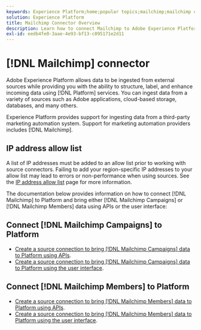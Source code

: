```yaml
---
keywords: Experience Platform;home;popular topics;mailchimp;mailchimp campaigns;mailchimp members
solution: Experience Platform
title: Mailchimp Connector Overview
description: Learn how to connect Mailchimp to Adobe Experience Platform using APIs or the user interface.
exl-id: eedb4fe0-3aae-4e93-bf13-c095171e2d11
---
```

# [!DNL Mailchimp] connector

Adobe Experience Platform allows data to be ingested from external sources while providing you with the ability to structure, label, and enhance incoming data using [!DNL Platform] services. You can ingest data from a variety of sources such as Adobe applications, cloud-based storage, databases, and many others.

Experience Platform provides support for ingesting data from a third-party marketing automation system. Support for marketing automation providers includes [!DNL Mailchimp].

## IP address allow list

A list of IP addresses must be added to an allow list prior to working with source connectors. Failing to add your region-specific IP addresses to your allow list may lead to errors or non-performance when using sources. See the [IP address allow list](../../ip-address-allow-list.md) page for more information.

The documentation below provides information on how to connect [!DNL Mailchimp] to Platform and bring either [!DNL Mailchimp Campaigns] or [!DNL Mailchimp Members] data using APIs or the user interface:

## Connect [!DNL Mailchimp Campaigns] to Platform

* [Create a source connection to bring [!DNL Mailchimp Campaigns] data to Platform using APIs](../../tutorials/api/create/marketing-automation/mailchimp-campaign.md).
* [Create a source connection to bring [!DNL Mailchimp Campaigns] data to Platform using the user interface](../../tutorials/ui/create/marketing-automation/mailchimp-campaigns.md).

## Connect [!DNL Mailchimp Members] to Platform

* [Create a source connection to bring [!DNL Mailchimp Members] data to Platform using APIs](../../tutorials/api/create/marketing-automation/mailchimp-members.md).
* [Create a source connection to bring [!DNL Mailchimp Members] data to Platform using the user interface](../../tutorials/ui/create/marketing-automation/mailchimp-members.md).